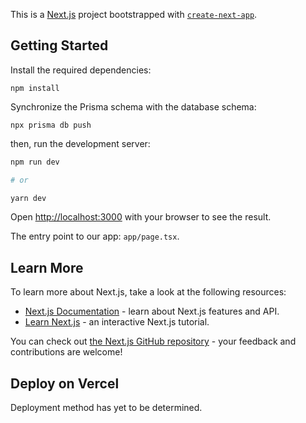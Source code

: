 This is a [Next.js](https://nextjs.org) project bootstrapped with [`create-next-app`](https://nextjs.org/docs/app/api-reference/cli/create-next-app).

## Getting Started

Install the required dependencies:

```
npm install
```


Synchronize the Prisma schema with the database schema:

```
npx prisma db push
```



then, run the development server:

```bash
npm run dev

# or

yarn dev
```

Open [http://localhost:3000](http://localhost:3000) with your browser to see the result.

The entry point to our app: `app/page.tsx`.


## Learn More

To learn more about Next.js, take a look at the following resources:

- [Next.js Documentation](https://nextjs.org/docs) - learn about Next.js features and API.
- [Learn Next.js](https://nextjs.org/learn) - an interactive Next.js tutorial.

You can check out [the Next.js GitHub repository](https://github.com/vercel/next.js) - your feedback and contributions are welcome!

## Deploy on Vercel

Deployment method has yet to be determined.
